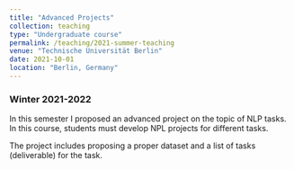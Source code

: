 ```yaml
---
title: "Advanced Projects"
collection: teaching
type: "Undergraduate course"
permalink: /teaching/2021-summer-teaching
venue: "Technische Universität Berlin"
date: 2021-10-01
location: "Berlin, Germany"
---
```




### Winter 2021-2022

In this semester I proposed an advanced project on the topic of NLP tasks. In this course, students must develop NPL projects for different tasks. 

The project includes proposing a proper dataset and a list of tasks (deliverable) for the task.
